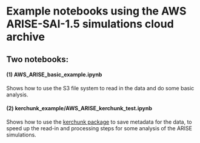 # Example notebooks using the AWS ARISE-SAI-1.5 simulations cloud archive 

## Two notebooks: 

#### (1) AWS_ARISE_basic_example.ipynb 
Shows how to use the S3 file system to read in the data and do some basic analysis.

#### (2) kerchunk_example/AWS_ARISE_kerchunk_test.ipynb
Shows how to use the [kerchunk package]([url](https://guide.cloudnativegeo.org/kerchunk/intro.html)) to save metadata for the data, to speed up the read-in and processing steps for some analysis of the ARISE simulations. 

